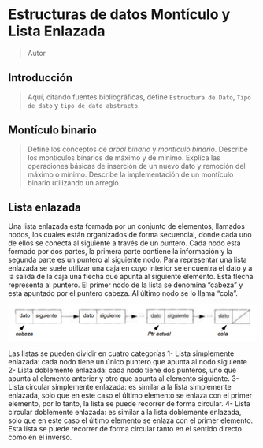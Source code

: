 # Estructuras de datos Montículo y Lista Enlazada

> Autor

## Introducción

> Aquí, citando fuentes bibliográficas, define `Estructura de Dato`,
`Tipo de dato` y `tipo de dato abstracto`.

## Montículo binario

> Define los conceptos de *arbol binario* y *montículo binario*. Describe
los montículos binarios de máximo y de mínimo. Explica las operaciones básicas
de inserción de un nuevo dato y remoción del máximo o mínimo. Describe la
implementación de un montículo binario utilizando un arreglo.

## Lista enlazada

Una lista enlazada esta formada por un conjunto de elementos, llamados nodos, los cuales están organizados de forma secuencial, donde cada uno de ellos se conecta al siguiente a través de un puntero. Cada nodo esta formado por dos partes, la primera parte contiene la información y la segunda parte es un puntero al siguiente nodo. 
Para representar una lista enlazada se suele utilizar una caja en cuyo interior se encuentra el dato y a la salida de la caja una flecha que apunta al siguiente elemento. Esta flecha representa al puntero.
El primer nodo de la lista se denomina “cabeza” y esta apuntado por el puntero cabeza. Al último nodo se lo llama “cola”.

![alt text](lista_enlazada.png)

Las listas se pueden dividir en cuatro categorías
1-	Lista simplemente enlazada: cada nodo tiene un único puntero que apunta al nodo siguiente
2-	Lista doblemente enlazada: cada nodo tiene dos punteros, uno que apunta al elemento anterior y otro que apunta al elemento siguiente. 
3-	Lista circular simplemente enlazada: es similar a la lista simplemente enlazada, solo que en este caso el último elemento se enlaza con el primer elemento, por lo tanto, la lista se puede recorrer de forma circular.
4-	Lista circular doblemente enlazada: es similar a la lista doblemente enlazada, solo que en este caso el último elemento se enlaza con el primer elemento. Esta lista se puede recorrer de forma circular tanto en el sentido directo como en el inverso.


